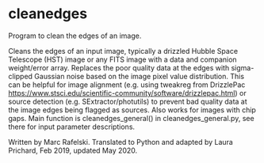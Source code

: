 # cleanedges
Program to clean the edges of an image.

Cleans the edges of an input image, typically a drizzled Hubble Space Telescope (HST) image or any FITS 
image with a data and companion weight/error array. Replaces the poor quality data at the edges with 
sigma-clipped Gaussian noise based on the image pixel value distribution. This can be helpful for image 
alignment (e.g. using tweakreg from DrizzlePac https://www.stsci.edu/scientific-community/software/drizzlepac.html) 
or source detection (e.g. SExtractor/photutils) to prevent bad quality data at the image edges being 
flagged as sources. Also works for images with chip gaps. Main function is cleanedges_general() in cleanedges_general.py, see there for input parameter descriptions.

Written by Marc Rafelski. Translated to Python and adapted by Laura Prichard, Feb 2019, updated May 2020.
